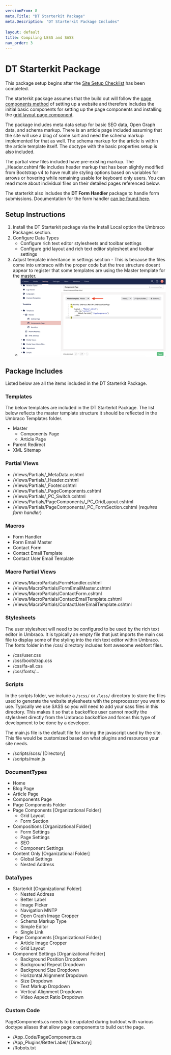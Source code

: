 ```yaml
---
versionFrom: 8
meta.Title: "DT Starterkit Package"
meta.Description: "DT Starterkit Package Includes"

layout: default
title: Compiling LESS and SASS
nav_order: 3
---
```


# DT Starterkit Package

This package setup begins after the [Site Setup Checklist](../Site-Setup/Site-Setup-Checklist.md) has been completed.

The starterkit package assumes that the build out will follow the [page components method](/Components-Library/Developer/Component-Library-Explained.md) of setting up a website and therefore includes the initial basic components for setting up the page components and installing the [grid layout page component](#).

The package includes meta data setup for basic SEO data, Open Graph data, and schema markup. There is an article page included assuming that the site will use a blog of some sort and need the schema markup implemented for that as well. The schema markup for the article is within the article template itself. The doctype with the basic properties setup is also included.

The partial view files included have pre-existing markup. The _Header.cshtml file includes header markup that has been slightly modified from Bootstrap v4 to have multiple styling options based on variables for arrows or hovering while remaining usable for keyboard only users. You can read more about individual files on their detailed pages referenced below.

The starterkit also includes the **DT Form Handler** package to handle form submissions. Documentation for the form handler [can be found here](../Form-Handler/Introduction.md).

## Setup Instructions

1. Install the DT Starterkit package via the Install Local option the Umbraco Packages section.
2. Configure Data Types
   - Configure rich text editor stylesheets and toolbar settings
   - Configure grid layout and rich text editor stylesheet and toolbar settings
3. Adjust template inheritance in settings section - This is because the files come into umbraco with the proper code but the tree structure doesnt appear to register that some templates are using the Master template for the master. 
   - ![Set template master template](images/v8/page-set-master-temp.png)

## Package Includes

Listed below are all the items included in the DT Starterkit Package.

### Templates

The below templates are included in the DT Starterkit Package. The list below reflects the master template structure it should be reflected in the Umbraco Templates folder.

- Master
  - Components Page
  - Article Page
- Parent Redirect
- XML Sitemap

### Partial Views

- /Views/Partials/_MetaData.cshtml
- /Views/Partials/_Header.cshtml
- /Views/Partials/_Footer.cshtml
- /Views/Partials/_PageComponents.cshtml
- /Views/Partials/_PC_Switch.cshtml
- /Views/Partials/PageComponents/_PC_GridLayout.cshtml
- /Views/Partials/PageComponents/_PC_FormSection.cshtml (*requires form handler*)

### Macros

- Form Handler
- Form Email Master
- Contact Form
- Contact Email Template
- Contact User Email Template

### Macro Partial Views

- /Views/MacroPartials/FormHandler.cshtml
- /Views/MacroPartials/FormEmailMaster.cshtml
- /Views/MacroPartials/ContactForm.cshtml
- /Views/MacroPartials/ContactEmailTemplate.cshtml
- /Views/MacroPartials/ContactUserEmailTemplate.cshtml

### Stylesheets

The user stylesheet will need to be configured to be used by the rich text editor in Umbraco. It is typically an empty file that just imports the main css file to display some of the styling into the rich text editor within Umbraco. The fonts folder in the /css/ directory includes font awesome webfont files. 

- /css/user.css
- /css/bootstrap.css
- /css/fa-all.css
- /css/fonts/...

### Scripts

In the scripts folder, we include a `/scss/` or `/less/` directory to store the files used to generate the website stylesheets with the preprocessor you want to use. Typically we use SASS so you will need to add your sass files in this directory. This makes it so that a backoffice user cannot modify the stylesheet directly from the Umbraco backoffice and forces this type of development to be done by a developer. 

The main.js file is the default file for storing the javascript used by the site. This file would be customized based on what plugins and resources your site needs.

- /scripts/scss/ [Directory]
- /scripts/main.js

### DocumentTypes

- Home
- Blog Page
- Article Page
- Components Page
- Page Components Folder
- Page Components [Organizational Folder]
  - Grid Layout
  - Form Section
- Compositions [Organizational Folder]
  - Form Settings
  - Page Settings
  - SEO
  - Component Settings
- Content Only [Organizational Folder]
  - Global Settings
  - Nested Address

### DataTypes

- Starterkit [Organizational Folder]
  - Nested Address
  - Better Label
  - Image Picker
  - Navigation MNTP
  - Open Graph Image Cropper
  - Schema Markup Type
  - Simple Editor
  - Single Link
- Page Components [Organizational Folder]
  - Article Image Cropper
  - Grid Layout
- Component Settings [Organizational Folder]
  - Background Position Dropdown
  - Background Repeat Dropdown
  - Background Size Dropdown
  - Horizontal Alignment Dropdown
  - Size Dropdown
  - Text Markup Dropdown
  - Vertical Alignment Dropdown
  - Video Aspect Ratio Dropdown

### Custom Code

PageComponents.cs needs to be updated during buildout with various doctype aliases that allow page components to build out the page.

- /App_Code/PageComponents.cs
- /App_Plugins/BetterLabel/ [Directory]
- /Robots.txt